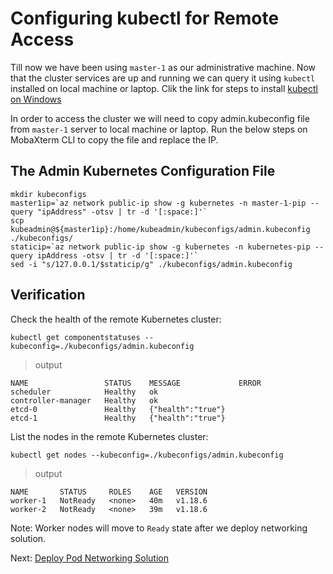 # Configuring kubectl for Remote Access

Till now we have been using ```master-1``` as our administrative machine. Now that the cluster services are up and running we can query it using ```kubectl``` installed on local machine or laptop. Clik the link for steps to install [kubectl on Windows](https://kubernetes.io/docs/tasks/tools/install-kubectl/)

In order to access the cluster we will need to copy admin.kubeconfig file from ```master-1``` server to local machine or laptop.
Run the below steps on MobaXterm CLI to copy the file and replace the IP.

## The Admin Kubernetes Configuration File

```shell
mkdir kubeconfigs
master1ip=`az network public-ip show -g kubernetes -n master-1-pip --query "ipAddress" -otsv | tr -d '[:space:]'`
scp kubeadmin@${master1ip}:/home/kubeadmin/kubeconfigs/admin.kubeconfig ./kubeconfigs/
staticip=`az network public-ip show -g kubernetes -n kubernetes-pip --query ipAddress -otsv | tr -d '[:space:]'`
sed -i "s/127.0.0.1/$staticip/g" ./kubeconfigs/admin.kubeconfig
```

## Verification

Check the health of the remote Kubernetes cluster:

```shell
kubectl get componentstatuses --kubeconfig=./kubeconfigs/admin.kubeconfig
```

> output

```shell
NAME                 STATUS    MESSAGE             ERROR
scheduler            Healthy   ok
controller-manager   Healthy   ok
etcd-0               Healthy   {"health":"true"}
etcd-1               Healthy   {"health":"true"}
```

List the nodes in the remote Kubernetes cluster:

```shell
kubectl get nodes --kubeconfig=./kubeconfigs/admin.kubeconfig
```

> output

```shell
NAME       STATUS     ROLES    AGE   VERSION
worker-1   NotReady   <none>   40m   v1.18.6
worker-2   NotReady   <none>   39m   v1.18.6
```
Note: Worker nodes will move to `Ready` state after we deploy networking solution.

Next: [Deploy Pod Networking Solution](11-Deploy-networking-solution.md)
